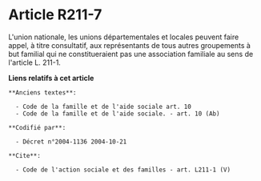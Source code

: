 # Article R211-7

L'union nationale, les unions départementales et locales peuvent faire appel, à titre consultatif, aux représentants de tous
autres groupements à but familial qui ne constitueraient pas une association familiale au sens de l'article L. 211-1.

**Liens relatifs à cet article**

	**Anciens textes**:

	  - Code de la famille et de l'aide sociale art. 10
	  - Code de la famille et de l'aide sociale. - art. 10 (Ab)

	**Codifié par**:

	  - Décret n°2004-1136 2004-10-21

	**Cite**:

	  - Code de l'action sociale et des familles - art. L211-1 (V)
